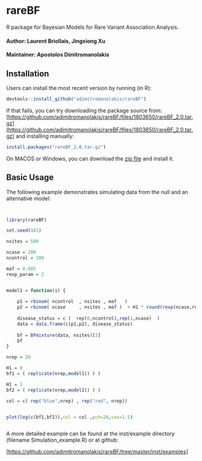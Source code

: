 # rareBF


R package for Bayesian Models for Rare Variant Association Analysis.

#### Author: Laurent Briollais, Jingxiong Xu 
#### Maintainer: Apostolos Dimitromanolakis

## Installation

Users can install the most recent version by running (in R):

```R
devtools::install_github("adimitromanolakis/rareBF")
```

If that fails, you can try downloading the package source from: 
[https://github.com/adimitromanolakis/rareBF/files/1803650/rareBF_2.0.tar.gz](https://github.com/adimitromanolakis/rareBF/files/1803650/rareBF_2.0.tar.gz)
and installing manually:

```R
install.packages("rareBF_2.0.tar.gz")
```

On MACOS or Windows, you can download the [zip file](https://github.com/adimitromanolakis/rareBF/archive/v2.0.zip) and install it.



## Basic Usage



The following example demonstrates simulating data from the null and an alternative model:


```R


library(rareBF)

set.seed(101)

nsites = 500

ncase = 200
ncontrol = 200

maf = 0.005
rexp_param = 2


model1 = function(i) {
    
    p1 = rbinom( ncontrol  , nsites , maf   )
    p2 = rbinom( ncase     , nsites , maf )  + H1 * round(rexp(ncase,rexp_param))
    
    disease_status = c (  rep(0,ncontrol),rep(1,ncase)  )
    data = data.frame(c(p1,p2), disease_status)
    
    bf = BFmixture(data, nsites)[3]
    bf
}

nrep = 20

H1 = 0
bf1 = ( replicate(nrep,model1() ) )

H1 = 1
bf2 = ( replicate(nrep,model1() ) )

col = c( rep("blue",nrep) , rep("red", nrep))


plot(log(c(bf1,bf2)),col = col ,pch=20,cex=1.5)



```


A more detailed example can be found at the inst/example directory (filename Simulation_example.R) or at github:

[https://github.com/adimitromanolakis/rareBF/tree/master/inst/examples]
